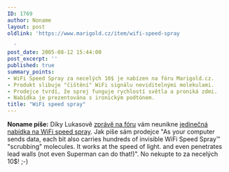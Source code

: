 ```yaml
---
ID: 1769
author: Noname
layout: post
oldlink: 'https://www.marigold.cz/item/wifi-speed-spray

  '
post_date: 2005-08-12 15:44:00
post_excerpt: ''
published: true
summary_points:
- WiFi Speed Spray za necelých 10$ je nabízen na fóru Marigold.cz.
- Produkt slibuje "čištění" WiFi signálu neviditelnými molekulami.
- Prodejce tvrdí, že sprej funguje rychlostí světla a proniká zdmi.
- Nabídka je prezentována s ironickým podtónem.
title: "WiFi speed spray"
---
```


<p><strong>Noname píše:</strong> Díky Lukasově <a href="http://www.marigold.cz/forum/viewtopic.php?pid=1532#1532">zprávě na fóru</a> vám neunikne <a href="http://www.marigold.cz/forum/viewtopic.php?pid=1532#1532">jedinečná nabídka na WiFi speed spray</a>. Jak píše sám prodejce "As your computer sends data, each bit also carries hundreds of invisible WiFi Speed Spray™ "scrubbing" molecules. It works at the speed of light. and even penetrates lead walls (not even Superman can do that!)". No nekupte to za necelých 10$! ;-)</p>